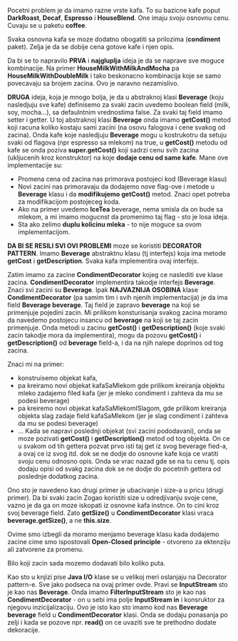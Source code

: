 Pocetni problem je da imamo razne vrste kafa. To su bazicne kafe poput **DarkRoast**, 
**Decaf**, **Espresso** i **HouseBlend**. One imaju svoju osnovnu cenu. Cuvaju se u paketu
**coffee**.

Svaka osnovna kafa se moze dodatno obogatiti sa prilozima (**condiment** paket). Zelja je da
se dobije cena gotove kafe i njen opis.

Da bi se to napravilo **PRVA** i **najgluplja** ideja je da se naprave sve moguce kombinacije.
Na primer **HouseMilkWithMilkAndMocha** pa **HouseMilkWithDoubleMilk** i tako beskonacno
kombinacija koje se samo povecavaju sa brojem zacina. Ovo je naravno nezamislivo.

**DRUGA** ideja, koja je mnogo bolja, je da u abstraknoj klasi **Beverage** 
(koju nasledjuju sve kafe) definisemo za svaki zacin uvedemo boolean field (milk,
soy, mocha...), sa defaulntnim vrednostima false. Za svaki taj field imamo 
setter i getter. U toj abstraknoj klasi **Beverage** onda imamo **getCost()** metod koji
racuna koliko kostaju sami zacini (na osovu falogova i cene svakog od zacina). 
Onda kafe koje nasledjuju **Beverage** mogu u kostrukotru da setuju svaki od flagova
(npr espresso sa mlekom) na true, u **getCost()** metodu od kafe se onda poziva 
**super.getCost()** koji sadrzi cenu svih zacina (ukljucenih kroz konstruktor) na koje 
**dodaje cenu od same kafe**. Mane ove implementacije su:
 - Promena cena od zacina nas primorava postojeci kod (Beverage klasu)
 - Novi zacini nas primoravaju da dodajemo nove flag-ove i metode u **Beverage** klasu i da 
 **modifikujemo getCost()** metod. Znaci opet potreba za modifikacijom postojeceg koda.
 - Ako na primer uvedemo **IceTea** beverage, nema smisla da on bude sa mlekom, a mi imamo
 mogucnst da promenimo taj flag - sto je losa ideja.
 - Sta ako zelimo **duplu kolicinu mleka** - to nije moguce sa ovom implementacijom.  

**DA BI SE RESILI SVI OVI PROBLEMI** moze se koristiti **DECORATOR PATTERN**. 
Imamo **Beverage** abstraktnu klasu (tj interfejs) koja ima metode **getCost** i 
**getDescription**. Svaka kafa implementira ovaj interfejs.

Zatim imamo za zacine **CondimentDecorator** kojeg ce naslediti sve klase zacina. 
**CondimentDecorator** implementira takodje interfejs **Beverage**. Znaci svi zacini su
**Beverage**. Ipak **NAJVAZNIJA OSOBINA** klase **CondimentDecorator** (pa samim tim
i svih njenih implementacija) je da ima field **Beverage beverage**. Taj field je zapravo
**beverage** na koji se primenjuje pojedini zacin. Mi prilikom konsturisanja svakog zacina
moramo da navedemo postojecu insancu od **beverage** na koji se taj zacin primenjuje. 
Onda metodi u zacinu **getCost()** i **getDescription()** (koje svaki zacin takodje mora da 
implementira), mogu da pozovu **getCost()** i **getDescription()** od **beverage** field-a, i
da na njih nalepe doprinos od tog zacina.

Znaci mi na primer:
 - konstruisemo objekat kafa, 
 - pa kreiramo novi objekat kafaSaMlekom gde prilikom kreiranja objektu mleko zadajemo filed kafa 
 (jer je mleko condiment i zahteva da mu se podesi beverage)
 - pa kreiremo novi objekat kafaSaMlekomISlagom, gde prilikom kreiranja objekta slag  zadaje field
 kafaSaMlekom (jer je slag condiment i zahteva da mu se podesi beverage)
 - ...
Kada se napravi poslednji objekat (svi zacini pododavani), onda se moze pozivati **getCost()** i 
**getDescription()** metod od tog objekta. On ce u svakom od tih gettera pozvat prvo isti taj
get iz svog beverage fied-a, a ovaj ce iz svog itd. dok se ne dodje do osnovne kafe koja ce vratiti
svoju cenu odnosno opis. Onda se vrac nazad gde se na tu cenu tj. opis dodaju opisi od svakg zacina
dok se ne dodje do pocetnih gettera od poslednje dodatkog zacina.
 
Ono sto je navedeno kao drugi primer je ubacivanje i size-a u pricu (drugi primer). Da bi svaki zacin 
Zogao koristiti size u odredjivanju svoje cene, vazno je da ga on moze iskopati iz osnovne kafa instnce.
On to cini kroz svoj beverage field. Zato **getSize()** u **CondimentDecorator** klasi vraca 
**beverage.getSize()**, a ne **this.size**.
 
Ovime smo izbegli da moramo menjamo beverage klasu kada dodajemo zacine cime smo ispostovali 
**Open-Closed principle** - otvoreno za ektenziju ali zatvorene za promenu.
 
Bilo koji zacin sada mozemo dodavati bilo koliko puta.
 
Kao sto u knjizi pise **Java I/O** klase se u velikoj meri oslanjaju na Decorator pattern-e. 
Sve jako podseca na ovaj primer ovde. Pravi se **InputStream** sto je kao nas **Beverage**. 
Onda imamo **FilterInputStream** sto je kao nas **CondimentDecorator** - on u sebi ima 
polje **InputStream in** i konsruktor za njegovu inzicijalizaciju. Ovo je isto kao sto imamo 
kod nas **Beverage beverage** field u  **CondimentDecorator** klasi. Onda se dodaju ponasanja 
po zelji i kada se pozove npr. **read()** on ce uvaziti sve te prethodno dodate dekoracije.


 